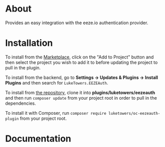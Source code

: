# About

Provides an easy integration with the eeze.io authentication provider.

# Installation

To install from the [Marketplace](https://octobercms.com/plugin/luketowers-eezeauth), click on the "Add to Project" button and then select the project you wish to add it to before updating the project to pull in the plugin.

To install from the backend, go to **Settings -> Updates & Plugins -> Install Plugins** and then search for `LukeTowers.EEZEAuth`.

To install from [the repository](https://github.com/luketowers/oc-eezeauth-plugin), clone it into **plugins/luketowers/eezeauth** and then run `composer update` from your project root in order to pull in the dependencies.

To install it with Composer, run `composer require luketowers/oc-eezeauth-plugin` from your project root.

# Documentation

